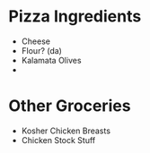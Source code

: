 Pizza Ingredients
=================

- Cheese
- Flour? (da)
- Kalamata Olives
- 
Other Groceries
=================

- Kosher Chicken Breasts
- Chicken Stock Stuff
